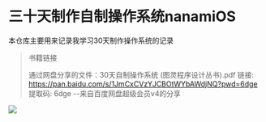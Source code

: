 # 三十天制作自制操作系统nanamiOS



本仓库主要用来记录我学习30天制作操作系统的记录

> 书籍链接
>
> 通过网盘分享的文件：30天自制操作系统 (图灵程序设计丛书).pdf
> 链接: https://pan.baidu.com/s/1JmCxCVzYJCBOtWYbAWdjNQ?pwd=6dge 提取码: 6dge 
> --来自百度网盘超级会员v4的分享



![](https://gastigado.cnies.org/d/public/01dc6cfcf6597c68a70156229641a0fd.png)